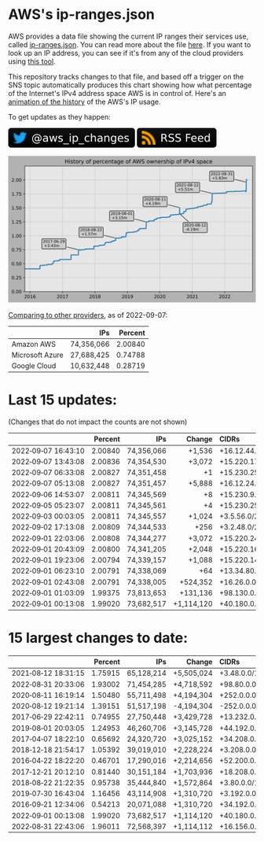# AWS's ip-ranges.json

AWS provides a data file showing the current IP ranges their
services use, called [ip-ranges.json](https://ip-ranges.amazonaws.com/ip-ranges.json).
You can read more about the file [here](https://docs.aws.amazon.com/general/latest/gr/aws-ip-ranges.html).
If you want to look up an IP address, you can see if it's from any of the cloud providers using [this tool](https://seligman.github.io/aws-ip-ranges/).

This repository tracks changes to that file, and based off a trigger on the SNS topic 
automatically produces this chart showing how what percentage of the Internet's IPv4 
address space AWS is in control of.  Here's an 
[animation of the history](https://youtu.be/Su25yl7eol8) of the AWS's IP usage.

To get updates as they happen:

[![@aws_ip_changes on twitter](images/twitter_badge.svg)](https://twitter.com/aws_ip_changes) [![RSS Icon](images/rss_badge.svg)](https://raw.githubusercontent.com/seligman/aws-ip-ranges/master/rss.xml)

![History of AWS](history_count.svg)

[Comparing to other providers](https://github.com/seligman/cloud_sizes), as of 2022-09-07:

| | IPs | Percent |
| --- | ---: | ---: |
| Amazon AWS | 74,356,066 | 2.00840 |
| Microsoft Azure | 27,688,425 | 0.74788 |
| Google Cloud | 10,632,448 | 0.28719 |


# Last 15 updates:

(Changes that do not impact the counts are not shown)

| | Percent | IPs | Change | CIDRs |
| :--- | ---: | ---: | ---: | :--- |
| 2022&#8209;09&#8209;07&nbsp;16:43:10 | 2.00840 | 74,356,066 | +1,536 | +16.12.44.0/22,&nbsp;+16.12.48.0/22,&nbsp;+16.12.40.0/23,&nbsp;... |
| 2022&#8209;09&#8209;07&nbsp;13:43:08 | 2.00836 | 74,354,530 | +3,072 | +15.220.176.0/21,&nbsp;+15.220.184.0/22 |
| 2022&#8209;09&#8209;07&nbsp;06:33:08 | 2.00827 | 74,351,458 | +1 | +15.230.254.4/32 |
| 2022&#8209;09&#8209;07&nbsp;05:13:08 | 2.00827 | 74,351,457 | +5,888 | +16.12.24.0/21,&nbsp;+16.12.32.0/21,&nbsp;+16.12.20.0/22,&nbsp;... |
| 2022&#8209;09&#8209;06&nbsp;14:53:07 | 2.00811 | 74,345,569 | +8 | +15.230.9.44/30,&nbsp;+15.230.9.10/31,&nbsp;+15.230.9.252/31 |
| 2022&#8209;09&#8209;05&nbsp;05:23:07 | 2.00811 | 74,345,561 | +4 | +15.230.254.0/30 |
| 2022&#8209;09&#8209;03&nbsp;00:03:05 | 2.00811 | 74,345,557 | +1,024 | +3.5.56.0/22 |
| 2022&#8209;09&#8209;02&nbsp;17:13:08 | 2.00809 | 74,344,533 | +256 | +3.2.48.0/24 |
| 2022&#8209;09&#8209;01&nbsp;22:03:06 | 2.00808 | 74,344,277 | +3,072 | +15.220.240.0/21,&nbsp;+15.220.192.0/22 |
| 2022&#8209;09&#8209;01&nbsp;20:43:09 | 2.00800 | 74,341,205 | +2,048 | +15.220.168.0/21 |
| 2022&#8209;09&#8209;01&nbsp;19:23:06 | 2.00794 | 74,339,157 | +1,088 | +15.220.148.0/22,&nbsp;+13.34.81.0/26 |
| 2022&#8209;09&#8209;01&nbsp;06:23:10 | 2.00791 | 74,338,069 | +64 | +13.34.80.192/26 |
| 2022&#8209;09&#8209;01&nbsp;02:43:08 | 2.00791 | 74,338,005 | +524,352 | +16.26.0.0/15,&nbsp;+16.48.0.0/15,&nbsp;+16.164.0.0/15,&nbsp;... |
| 2022&#8209;09&#8209;01&nbsp;01:03:09 | 1.99375 | 73,813,653 | +131,136 | +98.130.0.0/15,&nbsp;+13.34.79.192/26 |
| 2022&#8209;09&#8209;01&nbsp;00:13:08 | 1.99020 | 73,682,517 | +1,114,120 | +40.180.0.0/15,&nbsp;+54.6.0.0/15,&nbsp;+54.20.0.0/15,&nbsp;... |


# 15 largest changes to date:

| | Percent | IPs | Change | CIDRs |
| :--- | ---: | ---: | ---: | :--- |
| 2021&#8209;08&#8209;12&nbsp;18:31:15 | 1.75915 | 65,128,214 | +5,505,024 | +3.48.0.0/12,&nbsp;+35.96.0.0/12,&nbsp;+3.152.0.0/13,&nbsp;... |
| 2022&#8209;08&#8209;31&nbsp;20:33:06 | 1.93002 | 71,454,285 | +4,718,592 | +98.80.0.0/12,&nbsp;+184.32.0.0/12,&nbsp;+13.184.0.0/13,&nbsp;... |
| 2020&#8209;08&#8209;11&nbsp;16:19:14 | 1.50480 | 55,711,498 | +4,194,304 | +252.0.0.0/10 |
| 2020&#8209;08&#8209;12&nbsp;19:21:14 | 1.39151 | 51,517,198 | -4,194,304 | -252.0.0.0/10 |
| 2017&#8209;06&#8209;29&nbsp;22:42:11 | 0.74955 | 27,750,448 | +3,429,728 | +13.232.0.0/13,&nbsp;+34.240.0.0/13,&nbsp;+35.168.0.0/13,&nbsp;... |
| 2019&#8209;08&#8209;01&nbsp;20:03:05 | 1.24953 | 46,260,706 | +3,145,728 | +44.192.0.0/10,&nbsp;-3.192.0.0/12 |
| 2017&#8209;04&#8209;07&nbsp;18:22:10 | 0.65692 | 24,320,720 | +3,025,152 | +34.208.0.0/12,&nbsp;+34.224.0.0/12,&nbsp;+13.58.0.0/15,&nbsp;... |
| 2018&#8209;12&#8209;18&nbsp;21:54:17 | 1.05392 | 39,019,010 | +2,228,224 | +3.208.0.0/12,&nbsp;+3.224.0.0/12,&nbsp;+13.48.0.0/15 |
| 2016&#8209;04&#8209;22&nbsp;18:22:20 | 0.46701 | 17,290,016 | +2,214,656 | +52.200.0.0/13,&nbsp;+52.208.0.0/13,&nbsp;+52.36.0.0/14,&nbsp;... |
| 2017&#8209;12&#8209;21&nbsp;20:12:10 | 0.81440 | 30,151,184 | +1,703,936 | +18.208.0.0/13,&nbsp;+18.204.0.0/14,&nbsp;+18.224.0.0/14,&nbsp;... |
| 2018&#8209;08&#8209;22&nbsp;21:22:35 | 0.95738 | 35,444,840 | +1,572,864 | +3.80.0.0/12,&nbsp;+3.16.0.0/14,&nbsp;+3.40.0.0/14 |
| 2019&#8209;07&#8209;30&nbsp;16:43:04 | 1.16456 | 43,114,908 | +1,310,720 | +3.192.0.0/12,&nbsp;+15.222.0.0/15,&nbsp;+15.236.0.0/15 |
| 2016&#8209;09&#8209;21&nbsp;12:34:06 | 0.54213 | 20,071,088 | +1,310,720 | +34.192.0.0/12,&nbsp;+35.156.0.0/14,&nbsp;+52.219.68.0/22,&nbsp;... |
| 2022&#8209;09&#8209;01&nbsp;00:13:08 | 1.99020 | 73,682,517 | +1,114,120 | +40.180.0.0/15,&nbsp;+54.6.0.0/15,&nbsp;+54.20.0.0/15,&nbsp;... |
| 2022&#8209;08&#8209;31&nbsp;22:43:06 | 1.96011 | 72,568,397 | +1,114,112 | +16.156.0.0/14,&nbsp;+16.176.0.0/14,&nbsp;+40.164.0.0/14,&nbsp;... |
